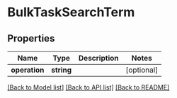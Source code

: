 # BulkTaskSearchTerm

## Properties
Name | Type | Description | Notes
------------ | ------------- | ------------- | -------------
**operation** | **string** |  | [optional] 

[[Back to Model list]](../README.md#documentation-for-models) [[Back to API list]](../README.md#documentation-for-api-endpoints) [[Back to README]](../README.md)


